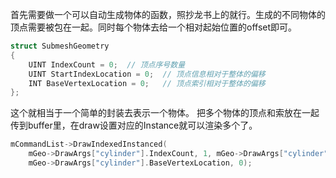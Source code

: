 首先需要做一个可以自动生成物体的函数，照抄龙书上的就行。生成的不同物体的顶点需要被包在一起。同时每个物体去给一个相对起始位置的offset即可。
```c++
struct SubmeshGeometry  
{  
    UINT IndexCount = 0;  // 顶点序号数量
    UINT StartIndexLocation = 0;  // 顶点信息相对于整体的偏移
    INT BaseVertexLocation = 0;   // 顶点索引相对于整体的偏移
};
```
这个就相当于一个简单的封装去表示一个物体。
把多个物体的顶点和索放在一起传到buffer里，在draw设置对应的Instance就可以渲染多个了。 
```c++
mCommandList->DrawIndexedInstanced(  
    mGeo->DrawArgs["cylinder"].IndexCount, 1, mGeo->DrawArgs["cylinder"].StartIndexLocation,  
    mGeo->DrawArgs["cylinder"].BaseVertexLocation, 0);
```
